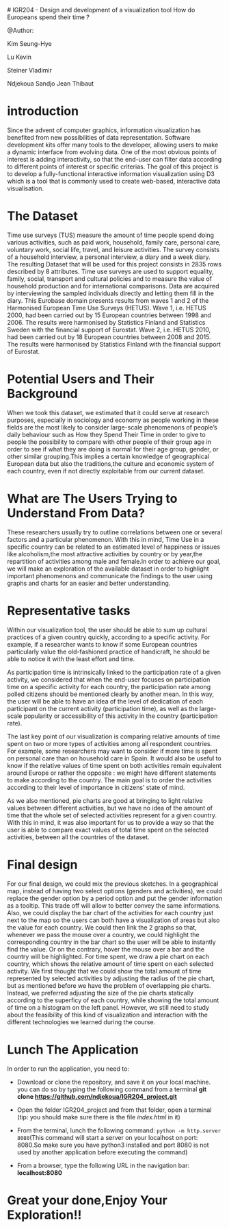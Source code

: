 ﻿﻿﻿﻿# IGR204 - Design and development of a visualization toolHow do Europeans spend their time ?@Author:Kim Seung-Hye Lu KevinSteiner VladimirNdjekoua Sandjo Jean Thibaut# introductionSince the advent of computer graphics, information visualization has benefited from new possibilities of data representation. Software development kits offer many tools to the developer, allowing users to make a dynamic interface from evolving data. One of the most obvious points of interest is adding interactivity, so that the end-user can filter data according to different points of interest or specific criterias. The goal of this project is to develop  a fully-functional interactive information visualization using D3 which is a tool that is commonly used to create web-based, interactive data visualisation.# The DatasetTime use surveys (TUS) measure the amount of time people spend doing various activities, such as paid work, household, family care, personal care, voluntary work, social life, travel, and leisure activities. The survey consists of a household interview, a personal interview, a diary and a week diary. The resulting Dataset that will be used for this project consists in 2835 rows described by 8 attributes.Time use surveys are used to support equality, family, social, transport and cultural policies and to measure the value of household production and for international comparisons. Data are acquired by interviewing the sampled individuals directly and letting them fill in the diary.This Eurobase domain presents results from waves 1 and 2 of the Harmonised European Time Use Surveys (HETUS). Wave 1, i.e. HETUS 2000, had been carried out by 15 European countries between 1998 and 2006. The results were harmonised by Statistics Finland and Statistics Sweden with the financial support of Eurostat. Wave 2, i.e. HETUS 2010, had been carried out by 18 European countries between 2008 and 2015. The results were harmonised by Statistics Finland with the financial support of Eurostat.# Potential Users and Their Background When we took this dataset, we estimated that it could serve at research purposes, especially in sociology and economy as people working in these fields are the most likely to consider large-scale phenomenons of people’s daily behaviour such as How they Spend Their Time in order to give to people the possibility to  compare with other people of their group age in order to see if what they are doing is normal for their age group, gender, or other similar grouping.This implies a certain knowledge of geographical European data but also the traditions,the culture and economic system of each country, even if not directly exploitable from our current dataset.# What are The Users Trying to Understand From Data?These researchers usually try to outline correlations between one or several factors and a particular phenomenon. With this in mind, Time Use in a specific country can be related to an estimated level of happiness or issues like alcoholism,the most attractive activities by country or by year,the repartition of activities among male and female.In order to achieve our goal, we will make an exploration of the available dataset in order to highlight important phenomenons and communicate the findings to the user using graphs and charts for an easier and better understanding.                                          # Representative tasksWithin our visualization tool, the user should be able to sum up cultural practices of a given country quickly, according to a specific activity. For example, if a researcher wants to know if some European countries particularly value the old-fashioned practice of handicraft, he should be able to notice it with the least effort and time.As participation time is intrinsically linked to the participation rate of a given activity, we considered that when the end-user focuses on participation time on a specific activity for each country, the participation rate among polled citizens should be mentioned clearly by another mean. In this way, the user will be able to have an idea of the level of dedication of each participant on the current activity (participation time), as well as the large-scale popularity or accessibility of this activity in the country (participation rate).The last key point of our visualization is comparing relative amounts of time spent on two or more types of activities among all respondent countries. For example, some researchers may want to consider if more time is spent on personal care than on household care in Spain. It would also be useful to know if the relative values of time spent on both activities remain equivalent around Europe or rather the opposite : we might have different statements to make according to the country. The main goal is to order the activities according to their level of importance in citizens’ state of mind.As we also mentioned, pie charts are good at bringing to light relative values between different activities, but we have no idea of the amount of time that the whole set of selected activities represent for a given country. With this in mind, it was also important for us to provide a way so that the user is able to compare exact values of total time spent on the selected activities, between all the countries of the dataset.# Final designFor our final design, we could mix the previous sketches. In a geographical map, instead of having two select options (genders and activities), we could replace the gender option by a period option and put the gender information as a tooltip. This trade off will allow to better convey the same informations. Also, we could display the bar chart of the activities for each country just next to the map so the users can both have a visualization of areas but also the value for each country. We could then link the 2 graphs so that, whenever we pass the mouse over a country, we could highlight the corresponding country in the bar chart so the user will be able to instantly find the value. Or on the contrary, hover the mouse over a bar and the country will be highlighted. For time spent, we draw a pie chart on each country, which shows the relative amount of time spent on each selected activity. We first thought that we could show the total amount of time represented by selected activities by adjusting the radius of the pie chart, but as mentioned before we have the problem of overlapping pie charts. Instead, we preferred adjusting the size of the pie charts statically according to the superficy of each country, while showing the total amount of time on a histogram on the left panel.However, we still need to study about the feasibility of this kind of visualization and interaction with the different technologies we learned during the course. # Lunch The ApplicationIn order to run the application, you  need to:*  Download or clone the repository, and save it on your local machine. you can do so by typing the following command from a terminal **git clone https://github.com/ndjekoua/IGR204_project.git*** Open the folder IGR204_project and from that folder, open a terminal (tip: you should make sure there is the file *index.html* in it)* From the terminal, lunch the following command:   ``python -m http.server 8080``(This command will start a server on your localhost on port: 8080.So make sure you have python3 installed and port 8080 is not used by another application  before executing the command)* From a browser, type the following URL in the navigation bar:   **localhost:8080**# Great your done,Enjoy Your Exploration!!